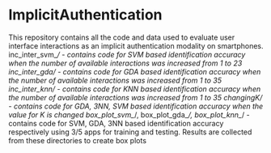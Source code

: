 # ImplicitAuthentication
This repository contains all the code and data used to evaluate user interface interactions as an implicit authentication modality on smartphones.
inc_inter_svm_*/ - contains code for SVM based identification accuracy when the number of available interactions was increased from 1 to 23
inc_inter_gda/ - contains code for GDA based identification accuracy when the number of available interactions was increased from 1 to 35
inc_inter_knn/ - contains code for KNN based identification accuracy when the number of available interactions was increased from 1 to 35
changingK/ - contains code for GDA, 3NN, SVM based identification accuracy when the value for K is changed
box_plot_svm_*/, box_plot_gda_*/, box_plot_knn_*/ - contains code for SVM, GDA, 3NN based identification accuracy respectively using 3/5 apps for training and testing. Results are collected from these directories to create box plots